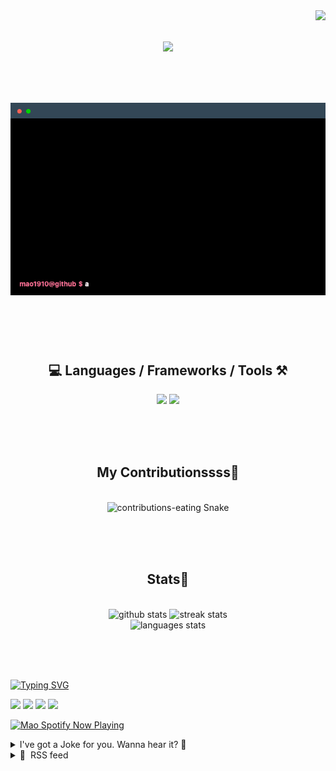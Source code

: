 <!-- VISITOR BADGE -->
<!-- https://github.com/hehuapei/visitor-badge -->

<img align="right" src="https://visitor-badge.laobi.icu/badge?page_id=mao1910.mao1910&left_color=%2379DAF9&right_color=%23FE6E96" />


<!-- TYPING SVG -->
<!-- https://github.com/DenverCoder1/readme-typing-svg -->

<h1 align="center">
    <img src="https://readme-typing-svg.herokuapp.com/?font=Righteous&size=35&center=true&vCenter=true&width=500&height=70&color=FE6E96&font=poppins&duration=5000&lines=Hi+There!+👋;+I'm+Mao!;" />
</h1>

<br/>

<!-- CODE/TERMINAL ABOUT ME -->
<h1 align="center">
<img src="./assets/terminal-5.gif" alt="Terminal" />
</h1>

<br/><br/><br/>


<!-- TECHNOLOGIES LOGOS -->
<!-- https://github.com/tandpfun/skill-icons -->

<h2 align="center">💻 Languages / Frameworks / Tools ⚒️</h2>
<div align="center">
    <img src="https://skillicons.dev/icons?i=javascript,typescript,angular,react,html,css,scss,bootstrap,cs,java,spring" />
    <img src="https://skillicons.dev/icons?i=flutter,firebase,supabase,mysql,git,github,gitlab,vscode,idea,maven,figma" />
</div>

<br/><br/><br/>


<!-- CONTRIBUTIONS SNAKE GAME -->
<!-- https://github.com/Platane/snk -->

<div align="center">
  <h2> My Contributionssss🐍 </h2>
  <br>
  <img alt="contributions-eating Snake" src="https://raw.githubusercontent.com/mao1910/mao1910/output/github-contribution-grid-snake.svg" />

  <!-- Four lines below suggested by Planate for Dark mode-->
  <picture>
  <source media="(prefers-color-scheme: dark)" srcset="github-snake-dark.svg" />
  <source media="(prefers-color-scheme: light)" srcset="github-snake.svg" />
  </picture>
  
  <br/><br/><br/>
</div>


<!-- GITHUB STATS -->
<!-- https://github.com/DenverCoder1/github-readme-streak-stats -->
<!-- https://github.com/anuraghazra/github-readme-stats -->
<!-- https://github-readme-stats-mao1910.vercel.app/ My own Vercel deployment-->

<h2 align="center"> Stats📝 </h2>
  <br>
<div align=center>
  <img width=429 src="https://github-readme-stats-mao1910.vercel.app/api?username=mao1910&count_private=true&show_icons=true&theme=dracula&rank_icon=github&hide=contribs&border_radius=10&border_color=79DAF9" alt="github stats"/>
  <img width=396 src="https://streak-stats.demolab.com/?user=mao1910&count_private=true&theme=dracula&currStreakNum=79DAF9&currStreakLabel=FE6E96&border_radius=10&border=79DAF9" alt="streak stats"/>
  <br/>
  <img src="https://github-readme-stats-mao1910.vercel.app/api/top-langs/?username=mao1910&layout=compact&theme=dracula&border_radius=10&size_weight=0.5&count_weight=0.5&border_color=79DAF9" alt="languages stats" />
</div>

<br/><br/><br/>


<!-- FOOTER -->
<!-- https://github.com/DenverCoder1/readme-typing-svg -->
<!-- https://readme-typing-svg.demolab.com/demo/ -->

<a href="https://git.io/typing-svg"><img src="https://readme-typing-svg.demolab.com?font=Poppins&pause=1000&color=FE6E96&width=535&lines=Thanks+for+dropping+by!;Feel+free+to+check+any+of+the+Socials+below+%F0%9F%91%87;Or+the+Joke+Of+The+Day+if+you're+down+for+a+giggle+%F0%9F%98%9D;Hope+to+see+you+again+%F0%9F%91%8A;Uh%3F+You're+still+here%3F;Well...+I'm+running+out+of+things+to+say...;Tell+you+what%2C+due+to+your+effort+and+perseverance%2C;I+shall+present+you+with+a+short+poem%3A;%22To+code%2C+or+not+to+code%2C+that+is+the+question%3A;Whether+'tis+nobler+in+the+IDE+to+debug;The+errors+and+issues+of+outrageous+software%2C;Or+to+take+up+the+keyboard+against+a+sea+of+bugs;And+by+coding%2C+end+them.%22;by+William+Shakespeare%2C+probably.+;Pretty+sure+that's+Hamlet's.;Alrighty%2C+this+has+been+fun.;But+I'll+restart+the+loop+now...+see+ya+soon!" alt="Typing SVG" /></a>


<!--  SOCIAL NETWORKS -->
<!-- https://github.com/alexandresanlim/Badges4-README.md-Profile -->

  <div> 
    <a href="https://www.linkedin.com/" target="_blank"><img src="https://img.shields.io/badge/-LinkedIn-%230077B5?style=for-the-badge&logo=linkedin&logoColor=white" target="_blank"></a> <!-- ADD LINKEDIN PROFILE -->
    <a href = "https://www.google.com"><img src="https://img.shields.io/badge/Portfolio-4285F4?style=for-the-badge&logo=Google-chrome&logoColor=white" target="_blank"></a> <!-- ADD PORTFOLIO WEBSITE -->
    <a href="https://discord.gg" target="_blank"><img src="https://img.shields.io/badge/Discord-7289DA?style=for-the-badge&logo=discord&logoColor=white" target="_blank"></a> <!-- ADD DISCORD -->
    <a href = "mao1910dev@gmail.com"><img src="https://img.shields.io/badge/Gmail-D14836?style=for-the-badge&logo=gmail&logoColor=white" target="_blank"></a>
  </div>


<!-- SPOTIFY PLAYING-->
<!-- https://github.com/novatorem/novatorem -->
<!-- https://spotify-now-playing-novatorem-git-main-mao1910.vercel.app/ My own Vercel deployment-->

[<img width=438px src="https://spotify-now-playing-git-main-mao1910.vercel.app//api/spotify/?border_color=FE6E96" alt="Mao Spotify Now Playing" />](https://open.spotify.com/user/31542et242zglhf42ydrtqgvuvde)


<!-- JOKE OF THE DAY -->
<!-- https://github.com/ABSphreak/readme-jokes -->
<!-- https://readme-jokes-git-master-mao1910.vercel.app/ My own Vercel deployment-->

<details>
<summary>I've got a Joke for you. Wanna hear it? 🙈</summary>

<br/>

 <tr>
 <td style="padding-top:4px"><img src = "https://readme-jokes-git-master-mao1910.vercel.app/api?&theme=dracula"></td>
 </tr>

</details>


<!-- RSS FEED -->
<!-- https://github.com/gautamkrishnar/blog-post-workflow -->

<details>
<summary>📕 &nbsp;RSS feed</summary>

<br/>

<!-- BLOG-POST-LIST:START -->
 #### - [Bleeding-edge Project Using Everything New In Next.js 13📚](https://dev.to/apestein/bleeding-edge-project-using-everything-new-in-nextjs-13-4mlg) 
 <details><summary>Article</summary> <p>Project using bleeding-edge stack. Drizzle ORM + Neon postgres + Clerk auth + Shadcn/ui + everything new in Next.js 13 (server components, server actions, streaming ui, parallel routes, intercepting routes). Fully edge runtime deployed. I wrote a breakdown and talked about some tricky / difficult things while building this project. This will be a good reference project for people looking to learn Next.js app router. Project uses 100% server actions and include features such as ability to search show catalog, SaaS subscription service with Stripe, optimistic update, and infinite scrolling.</p>

<p>Repo: <a href="https://github.com/Apestein/nextflix">https://github.com/Apestein/nextflix</a></p>

<p>Live: <a href="https://nextflix-blush.vercel.app/">https://nextflix-blush.vercel.app/</a></p>

 </details> 
 <hr /> 

 #### - [EKS and NetworkPolicies: the story so far](https://dev.to/aws-builders/eks-and-networkpolicies-the-story-so-far-3f45) 
 <details><summary>Article</summary> <p>On my monthly "let´s keep up with AWS news" live stream, one of the news caught my eye as <strong>game changer</strong>, and it was this one:</p>

<ul>
<li>
<a href="https://aws.amazon.com/about-aws/whats-new/2023/08/amazon-vpc-cni-kubernetes-networkpolicy-enforcement/">Amazon VPC CNI now supports Kubernetes NetworkPolicy enforcement</a>~</li>
</ul>

<p>Let's have a peek on what this is about and why it is a game changer.</p>

<h2>
  
  
  Kubernetes NetworkPolicies
</h2>

<p><a href="https://kubernetes.io/docs/concepts/services-networking/network-policies/">NetworkPolicies</a> are often overlooked, but it is basically the major security feature of Kubernetes that grants you the hability to control the conectivity between your applications (and also the rest of the world!).</p>

<p>Many people get the feeling that the concept of <strong>namespaces</strong> provides isolation for applications running under, but it <strong>does not provide network isolation by default</strong>.</p>

<p>You can create a namespace <strong>app1</strong> and grant access for your <strong>Team A</strong> to deploy their applications. But if you allow <strong>Team B</strong> to run <strong>jobs</strong> on a namespace <strong>app2</strong>, even if they will not be able to modify app1 deployments, their jobs will be able to connect to the app1 deployments:<br>
</p>

<div class="highlight js-code-highlight">
<pre class="highlight shell"><code><span class="c"># Checking IPs for the applications:</span>
<span class="nv">$ </span>kubectl get pods <span class="nt">-A</span> <span class="nt">-o</span> <span class="nv">jsonpath</span><span class="o">=</span><span class="s1">'{range .items[*]}{.metadata.namespace}/{.metadata.name}: {.status.podIP}{"\n"}{end}'</span> |
fgrep app
app1/backend-84bf889f7f-nrxbr: 192.168.130.72
app1/frontend-54d8796d8c-2fzsk: 192.168.140.197
app2/job-f8dd4484b-kmxkm: 192.168.138.201

<span class="nv">$ </span><span class="k">for </span>i <span class="k">in </span>192.168.130.72 192.168.140.197<span class="p">;</span> <span class="k">do</span> <span class="se">\</span>
    kubectl <span class="nt">-n</span> app2 <span class="nb">exec </span>job-f8dd4484b-kmxkm <span class="nt">--</span> curl <span class="nv">$i</span> <span class="nt">-so</span> /dev/null <span class="nt">-w</span> <span class="s1">'%{HTTP_CODE}'</span> <span class="se">\</span>
  <span class="k">done
</span>200
200
</code></pre>

</div>



<p>This may not sound like a problem to you, but it is certainly not the most desireable situation, specially if most of your security is invested into the LoadBalancers/Web Application Firewalls that are outside the security perimeter of your cluster - it turns your cluster into a lateral movement extravaganza if someone not intended manages to get access to it.</p>

<h2>
  
  
  Securing the application
</h2>

<p>In order to block traffic from other namespaces to your application, you have to apply a <strong>NetworkPolicy</strong> that denies all incoming traffic:<br>
</p>

<div class="highlight js-code-highlight">
<pre class="highlight shell"><code><span class="nv">$ </span><span class="nb">echo</span> <span class="s1">'---
apiVersion: networking.k8s.io/v1
kind: NetworkPolicy
metadata:
  name: default-deny-ingress
  namespace: app1
spec:
  podSelector: {}
  policyTypes:
  - Ingress
'</span> | kubectl apply <span class="nt">-f</span> -
</code></pre>

</div>



<p>Syntax might look weird at a glance, but it applies to all pods (podSelector: {}) allowing <strong>nothing</strong> because there is no <strong>ingress</strong> block defined at the top level of spec.</p>

<p>After these rules get applied, no one will be able to access pods on namespace <strong>app1</strong>:<br>
</p>

<div class="highlight js-code-highlight">
<pre class="highlight shell"><code><span class="nv">$ </span><span class="k">for </span>i <span class="k">in </span>192.168.130.72 192.168.140.197<span class="p">;</span> <span class="k">do
    </span>kubectl <span class="nt">-n</span> app2 <span class="nb">exec </span>job-f8dd4484b-kmxkm <span class="nt">--</span> curl <span class="nt">--connect-timeout</span> 2 <span class="nv">$i</span> <span class="nt">-so</span> /dev/null <span class="nt">-w</span> <span class="s1">'%{HTTP_CODE}\n'</span>
  <span class="k">done
</span>000
<span class="nb">command </span>terminated with <span class="nb">exit </span>code 28
000
<span class="nb">command </span>terminated with <span class="nb">exit </span>code 28
</code></pre>

</div>



<p>Problem is <strong>not even applications on app1 will be able to access each other</strong>. Once you apply any networkpolicy of a type (ingress or egress), all traffic that is not specificly allowed will be <strong>denied</strong>.</p>

<p>So if you have a frontend/backend combo like below:<br>
</p>

<div class="highlight js-code-highlight">
<pre class="highlight plaintext"><code>$ kubectl -n app1 get pods -o name
pod/backend-84bf889f7f-nrxbr
pod/frontend-54d8796d8c-2fzsk
</code></pre>

</div>



<p>You should allow incoming conections to backend only from the <strong>frontend</strong> deployment, and frontend might get its connections from a <strong>Load Balancer</strong> outside the cluster.</p>

<p>To allow frontend to access backend, one would leverage the <strong>kubernetes labels</strong> to make the rule <strong>dynamic</strong>:<br>
</p>

<div class="highlight js-code-highlight">
<pre class="highlight shell"><code><span class="nv">$ </span>kubectl <span class="nt">-n</span> app1 get pods <span class="nt">--show-labels</span> | <span class="nb">tr</span> <span class="nt">-s</span> <span class="s1">' '</span> | <span class="nb">cut</span> <span class="nt">-f1</span>,6 <span class="nt">-d</span><span class="s1">' '</span>
NAME LABELS
backend-84bf889f7f-nrxbr <span class="nv">app</span><span class="o">=</span>backend,pod-template-hash<span class="o">=</span>84bf889f7f
frontend-54d8796d8c-2fzsk <span class="nv">app</span><span class="o">=</span>frontend,pod-template-hash<span class="o">=</span>54d8796d8c
</code></pre>

</div>



<p><strong>Backend</strong> pods will always have the label <strong>app=backend</strong>, and <strong>Frontend</strong> pods will have the label <strong>app=frontend</strong>; this will tell the NetworkPolicy Controller to update the rules every time a new pod is created (or destroyed).<br>
</p>

<div class="highlight js-code-highlight">
<pre class="highlight shell"><code><span class="c"># Conecting to the **service** backend from the pod frontend</span>
<span class="nv">$ </span>kubectl <span class="nt">-n</span> app1 <span class="nb">exec </span>deploy/frontend <span class="nt">--</span> curl <span class="nt">--connect-timeout</span> 2 <span class="nt">-so</span> /dev/null http://backend  <span class="nt">-w</span> <span class="s1">'%{http_code}'</span>
000
<span class="nb">command </span>terminated with <span class="nb">exit </span>code 28

<span class="nv">$ </span><span class="nb">echo</span> <span class="s1">'---
apiVersion: networking.k8s.io/v1
kind: NetworkPolicy
metadata:
  name: frontend-to-backend
  namespace: app1 
spec:
  podSelector:
    matchLabels:
      app: backend
  policyTypes:
    - Ingress
  ingress:
    - from:
        - podSelector:
            matchLabels:
              app: frontend
      ports:
        - protocol: TCP
          port: 80
'</span> | kubectl apply <span class="nt">-f</span> -

<span class="c"># Retesting:</span>
<span class="nv">$ </span> kubectl <span class="nt">-n</span> app1 <span class="nb">exec </span>deploy/frontend <span class="nt">--</span> curl <span class="nt">--connect-timeout</span> 2 <span class="nt">-so</span> /dev/null http://backend  <span class="nt">-w</span> <span class="s1">'%{http_code}'</span>
200
</code></pre>

</div>



<p>Unfortunately, there is no easy way to restrict access to the frontend pods from the load balancers, because they're not hosted inside the cluster. </p>

<p>(You can use <a href="https://docs.aws.amazon.com/eks/latest/userguide/security-groups-for-pods.html">Security Groups for Pods</a> for that!)</p>

<p>The best you can do is to limit connections from the subnets where the load balancers will create their ENIs (or use their ips, if you feel bold!):<br>
</p>

<div class="highlight js-code-highlight">
<pre class="highlight shell"><code><span class="nv">$ </span><span class="nb">echo</span> <span class="s1">'---
apiVersion: networking.k8s.io/v1
kind: NetworkPolicy
metadata:
  name: lb-to-frontend
  namespace: app1
spec:
  podSelector:
    matchLabels:
      app: frontend
  policyTypes:
    - Ingress
  ingress:
    - from:
        - ipBlock:
            cidr: 192.168.0.0/19
        - ipBlock:
            cidr: 192.168.32.0/19
        - ipBlock:
            cidr: 192.168.64.0/19
      ports:
        - protocol: TCP
          port: 80
'</span> | kubectl apply <span class="nt">-f</span> - 
</code></pre>

</div>



<p>Of course, anything else that is created on those subnets will be able to access the frontend pods on namespace app1.</p>

<p>The backend pod, otherwise, won't be able to start any connection to the frontend:<br>
</p>

<div class="highlight js-code-highlight">
<pre class="highlight shell"><code><span class="nv">$ </span>k <span class="nt">-n</span> app1 <span class="nb">exec</span> <span class="nt">-it</span> deploy/backend <span class="nt">--</span> curl frontend:80 <span class="nt">-so</span> /dev/null <span class="nt">-w</span> <span class="s1">'%{http_code}'</span> <span class="nt">--connect-timeout</span> 2
000
</code></pre>

</div>



<p>Kubernetes NetworkPolicies allow an incredible degree of microsegmentation with little to no effort, even allowing for the devs themselves to be responsible to translate their integrations in a declarative way.</p>

<p>But of course, there is always a catch.</p>

<h2>
  
  
  NetworkPolicy Controller
</h2>

<p>Unfortunately, Netpols are one of the few native Kubernetes Resources that <strong>do not have a default controller assigned to it</strong> - the other major one would be <a href="https://kubernetes.io/docs/concepts/services-networking/ingress/">Ingresses</a>.</p>

<p>Even though it's clearly stated in the docs, as quoted bellow:</p>

<blockquote>
<p>Network policies <strong>are implemented by the network plugin</strong>. To use network policies, <strong>you must be using a networking solution which supports NetworkPolicy</strong>. Creating a NetworkPolicy resource <strong>without a controller</strong> that implements it <strong>will have no effect</strong>.<br>
<a href="https://kubernetes.io/docs/concepts/services-networking/network-policies/#prerequisites">source</a></p>
</blockquote>

<p>It's still easy for people miss it, specially if they are less kubernetes-savy than they should be when using this type of technology.</p>

<p>And yes, I've been asked before "why my netpols are not working" before. People just assume that it should work.</p>

<p>So, if you install an EKS cluster right now and reproduce the same configurations I have listed here, <strong>nothing will work</strong>.</p>

<p>At least for a while, because things changed!</p>

<h2>
  
  
  EKS and NetworkPolicies
</h2>

<p>Until August 2023, the only way use NetworkPolicies was to deploy a third party software called <a href="https://www.tigera.io/project-calico/">Project Calico</a>. It's a full fledged CNI, but one would enable only the Policy part as <a href="https://docs.aws.amazon.com/eks/latest/userguide/calico.html">described in the official EKS docs</a>.</p>

<p>But now, things changed! If you install a new EKS Cluster with the CNI version 1.14.0 or above, <a href="https://aws.amazon.com/about-aws/whats-new/2023/08/amazon-vpc-cni-kubernetes-networkpolicy-enforcement/">it now supports NetworkPolicies natively!</a>!</p>

<p>All you have to do is to create your EKS Cluster with the following on your eksctl yaml:<br>
</p>

<div class="highlight js-code-highlight">
<pre class="highlight shell"><code>...
addons:
- name: vpc-cni 
  version: 1.14.0
  configurationValues: |-
    enableNetworkPolicy: <span class="s2">"true"</span>    
  attachPolicyARNs:
  - arn:aws:iam::aws:policy/AmazonEKS_CNI_Policy
...
</code></pre>

</div>



<p>And that's it! Awesome news for EKS users!</p>

<h2>
  
  
  Final notes
</h2>

<p>I believe it's worth noting that AWS CNI native NetworkPolicies make use of <a href="https://ebpf.io/"><strong>eBPF</strong></a> and not <strong>iptables</strong> as many of the other solutions available.</p>

<p>It does not support port translation from Services:</p>

<blockquote>
<p>For any of your Kubernetes services, the service port must be the same as the container port. If you're using named ports, use the same name in the service spec too.</p>
</blockquote>

<p>For a brief period during creation, the pod will not have any restrictions applied to it: </p>

<blockquote>
<p>The Amazon VPC CNI plugin for Kubernetes configures network policies for pods in parallel with the pod provisioning. Until all of the policies are configured for the new pod, containers in the new pod will start with a default allow policy. All ingress and egress traffic is allowed to and from the new pods unless they are resolved against the existing policies.</p>
</blockquote>

<p>It's also not supported on Fargate or Windows nodes. </p>

<h2>
  
  
  Links
</h2>

<ul>
<li><a href="https://aws.amazon.com/about-aws/whats-new/2023/08/amazon-vpc-cni-kubernetes-networkpolicy-enforcement/">https://aws.amazon.com/about-aws/whats-new/2023/08/amazon-vpc-cni-kubernetes-networkpolicy-enforcement/</a></li>
<li><a href="https://aws.amazon.com/blogs/containers/amazon-vpc-cni-now-supports-kubernetes-network-policies/">https://aws.amazon.com/blogs/containers/amazon-vpc-cni-now-supports-kubernetes-network-policies/</a></li>
</ul>

 </details> 
 <hr /> 

 #### - [Extensões do Visual Studio Code para um SRE](https://dev.to/laryssa/extensoes-do-visual-studio-code-para-um-sre-2nj5) 
 <details><summary>Article</summary> <p>Peço desculpas aos amantes do Neovim (se você está na bolha tech do Twitter, certamente lembrará do <a href="https://twitter.com/thayto_dev">Thayto</a> ao ler essa palavra), mas não consigo largar o VS Code!</p>

<p>Algumas extensões, como Kubernetes, Terraform, Docker e afins, não serão citadas neste post. O intuito é apresentar algumas extensões do editor de código-fonte que facilitam meu trabalho diário como Site Reliability Engineer.</p>

<ol>
<li><p><strong><a href="https://marketplace.visualstudio.com/items?itemName=AmazonWebServices.aws-toolkit-vscode">AWS Toolkit</a></strong>: Se você trabalha com a AWS, essa extensão é indispensável. Com a utilização do AWS SSO Login, ela se torna ainda mais poderosa. Caso não tenha conhecimento e/ou não saiba como configurar o AWS SSO Login, clique <a href="https://docs.aws.amazon.com/cli/latest/userguide/cli-configure-sso.html">aqui</a> para mais informações.</p></li>
<li><p><strong><a href="https://marketplace.visualstudio.com/items?itemName=Infracost.infracost">Infracost</a></strong>:Esta extensão ajuda a estimar seus gastos com Terraform enquanto provisiona sua infraestrutura como código.</p></li>
<li><p><strong><a href="https://marketplace.visualstudio.com/items?itemName=kennylong.kubernetes-yaml-formatter">Kubernetes YAML Formatter</a></strong>: Com esta extensão, seus arquivos .yaml do Terraform terão a formatação adequada.</p></li>
<li><p><strong><a href="https://marketplace.visualstudio.com/items?itemName=vscode-icons-team.vscode-icons">vscode-icons</a></strong>: Esta extensão é universal e traz uma interface esteticamente mais harmoniosa para seus arquivos no VSCode, facilitando a identificação de arquivos e pastas.</p></li>
<li><p><a href="https://marketplace.visualstudio.com/items?itemName=run-at-scale.terraform-doc-snippets"><strong>Terraform doc snippets</strong></a>: Quem nunca precisou consultar a documentação do Terraform enquanto criava um recurso? Esta extensão traz as definições de maneira simplificada de diversos recursos do Terraform diretamente no editor.</p></li>
<li><p><strong><a href="https://marketplace.visualstudio.com/items?itemName=ms-python.vscode-pylance">Pylance</a></strong>: Esta extensão traz vários facilitadores para o manuseio do Python, incluindo autocompletar, docstrings, esboço de código e mais.</p></li>
<li><p><strong><a href="https://marketplace.visualstudio.com/items?itemName=eamodio.gitlens">GitLens</a></strong>: Embora seja chover no molhado, não poderia deixar de mencionar o quão poderoso é usar o GitLens. Com ele, você pode visualizar informações de autoria das alterações, linhas de código modificadas, histórico de revisão de um arquivo, integração com o GitHub e muito mais.</p></li>
<li><p><strong><a href="https://marketplace.visualstudio.com/items?itemName=fabiospampinato.vscode-monokai-night">Monokai Night Theme</a></strong>: Como grande apreciadora do modo noturno e, ao mesmo tempo, de cores vibrantes, considero o modo noturno do Monokai um aliado poderoso para o descanso da visão enquanto estou trabalhando na tela.</p></li>
<li><p><strong><a href="https://marketplace.visualstudio.com/items?itemName=aaron-bond.better-comments">Better Comments</a></strong>: Torna seus comentários mais agradáveis esteticamente.</p></li>
<li><p><strong><a href="https://marketplace.visualstudio.com/items?itemName=VisualStudioExptTeam.vscodeintellicode">IntelliCode</a></strong>: Esta extensão utiliza IA para auxiliar no auto completar enquanto você escreve.</p></li>
</ol>

<p>Espero que você tenha descoberto ao menos uma nova extensão que vai facilitar o seu trabalho ao final desse texto. :)</p>

 </details> 
 <hr /> 

 #### - [Social bookmarks in the Fediverse](https://dev.to/andypiper/social-bookmarks-in-the-fediverse-5bki) 
 <details><summary>Article</summary> <p>Last week, there was a flurry of interest in a new addition to the <a href="https://en.wikipedia.org/wiki/Fediverse">#Fediverse</a>: <a href="https://techcrunch.com/2023/09/08/with-postmarks-social-bookmarking-is-back-but-this-time-its-built-on-the-fediverse/">Postmarks</a>. It's social bookmarking (like Digg, del.icio.us, or more recently, Pinboard), now with <a href="https://activitypub.rocks/">ActivityPub</a> support. Neat!</p>

<h3>
  
  
  Organising stuff, "back in the day"
</h3>

<p>Back in the 2000s I was a huge fan of a site called del.icio.us, and the original iteration of our weekly podcast - currently called <a href="https://gamesatwork.biz">Games at Work dot Biz</a> - was named Dogear Nation. Back when Michael and Michael kicked off that show, there was a podcast called Digg Nation which tried to round up the interesting community links and trends from the week on Digg. IBM at the time had an internal version of a social bookmarking / folksonomical platform similar to del.icio.us called "dogear" (like, folding the page of a book to mark it), so <a href="https://andypiper.co.uk/2009/01/05/co-hosting-dogear-nation-in-2009/">Dogear Nation encouraged listeners to tag links</a> on del.icio.us for us to discuss each week... del.icio.us was bought by Yahoo! in 2005, and eventually, went away.</p>

<p>Fast forward 15 years to our current podcast, and we still love it when listeners share links for us to discuss, but there's less of an organised way to do it!</p>

<h3>
  
  
  Join the Federation
</h3>

<p>Unlike the centralised "Web 2.0"-based, largely corporate-owned sites that dominate the current web, the Fediverse is a set of related services that share some common protocols (ActivityPub is one, but there are others involved) and are loosely-connected. As well as each service usually having some form of "flagship" instance, it is is also very common to encourage diversity by location and interests, and often self-hosting, so it won't be possible for <em>an unsavoury billionaire</em> to buy the things you use, or misuse and steal the data that you've put into them. Your network and your data are your own.</p>

<p>I'm very active across a range of sites and services that are analogous to those you might be familiar with. On Mastodon, for instance, I currently do some work with <a href="https://joinmastodon.org">Mastodon gGmbH</a>, the non-profit behind the project and host of two of the larger service instances; and although my original account was on one of those instances, at the end of last year I moved my account (taking the related network of connections with me) to a much smaller server run by a former coworker, mostly populated by other former coworkers, but I'm still connected with users across the rest of the Fediverse.</p>

<p>You can also find me on <a href="https://pixelfed.social/@andypiper">PixelFed</a> (Instagram-like photo sharing), on <a href="https://lemmy.world/u/andypiper">Lemmy</a> (Reddit-like groups and communities), on PeerTube (YouTube-like video channels) where <a href="https://diode.zone/@andypiper">I live on the diode.zone instance</a> for makers and electronics enthusiasts, on <a href="https://bookrastinating.com/@andypiper">Bookwyrm</a> (GoodReads-like community), and so on. Basically there are a number of "me" out there, in spaces where it makes sense. Essentially, if you're on Mastodon and you're interested in my videos, you can follow my PeerTube account from Mastodon without having to sign up for PeerTube. It's pretty cool.</p>

<blockquote>
<p>I strongly believe that federated services are the best opportunity for us to maintain a free and open Web.<br>
    - me, 2023</p>
</blockquote>

<h3>
  
  
  So, Postmarks?
</h3>

<p>Yes! Postmarks is a single-user, super small and simple server for managing your own bookmarks. When I add a bookmark <a href="https://pipesmarks.glitch.me">on my own Postmarks server</a>, my Postmarks account effectively publishes the new entry to the rest of the Fediverse as an activity. So, if you're interested in what I'm bookmarking and you have a Mastodon account, you can follow <code>@andypiper@pipesmarks.glitch.me</code> and you'll see the new entries as they get added. If you're not interested, don't follow my account, and we're all good. Oh, and it supports Atom feeds for different tags (categories), too.</p>

<p>Postmarks runs on <a href="https://glitch.com">Glitch</a> - or, anywhere else you can stand up a Node.js / Express app. Personally I love Glitch, and <a href="https://glitch.com/@andypiper">I've been using it for many years</a> now for hosting demos and trying out different projects - in fact, <a href="https://andypiper.me">my main links page</a> <a href="https://dev.to/andypiper/a-quick-glitch-bio-break-1c6a">runs on Glitch</a>. The Postmarks developer <a href="https://casey.kolderup.org/">Casey Kolderup</a> works there, and Casey has made it really straightforward to remix directly on Glitch, or <a href="https://github.com/ckolderup/postmarks">import from GitHub</a> there or to another service of your choice - it has very few dependencies.</p>

<h3>
  
  
  Getting involved
</h3>

<p>My usual pattern for reading and saving content is whilst mobile. There's a bookmarklet that's part of the project, but no easy way to add it to my system for links to end up on Postmarks from my phone or tablet. I turned to Apple Shortcuts to help out.</p>

<p><a href="https://res.cloudinary.com/practicaldev/image/fetch/s--W6WYdmPw--/c_limit%2Cf_auto%2Cfl_progressive%2Cq_auto%2Cw_800/https://dev-to-uploads.s3.amazonaws.com/uploads/articles/nk6zruodxiyiptfps6x4.png" class="article-body-image-wrapper"><img src="https://res.cloudinary.com/practicaldev/image/fetch/s--W6WYdmPw--/c_limit%2Cf_auto%2Cfl_progressive%2Cq_auto%2Cw_800/https://dev-to-uploads.s3.amazonaws.com/uploads/articles/nk6zruodxiyiptfps6x4.png" alt="A screenshot of Apple Shortcuts on iPadOS 17 beta, showing the sequence of steps to send a link to Postmarks" width="800" height="1084"></a><br>
<em>A screenshot of Apple Shortcuts on iPadOS 17 beta, showing the sequence of steps to send a link to Postmarks</em></p>

<p>This does not do too much - it takes a link from the share sheet or clipboard, and opens the add bookmark page popup in a browser tab. At the moment<a href="https://github.com/ckolderup/postmarks/issues/61"> there's no full API for Postmarks</a>, so this is a bit of a stopgap or workaround. Annoyingly, it will also leave you with an empty browser tab you'll need to close, but it works.</p>

<p>If you'd like to try the automation, you can <a href="https://routinehub.co/shortcut/16547/">get it via RoutineHub</a>, which links to the Shortcut in iCloud. You'll be prompted to add the hostname of your Postmarks instance, and you will already need to have signed in to that site in your web browser of choice.</p>

<p>Beyond that, Glitch makes it easy to hack on features, because everything runs in the browser, including a code editor. So far I've been adding small features such as <a href="https://github.com/ckolderup/postmarks/pull/84">support for the nodeinfo endpoint used by other Fediverse servers</a>, and a slightly improved Atom feed. There's <a href="https://github.com/ckolderup/postmarks/issues?q=is%3Aissue+author%3Aandypiper+">lots I can think of to add</a>, but not so much time to play - this is giving me a chance to learn a bit more about ActivityPub internals, as well as "scratching an itch".</p>

<p>I'm also <a href="https://cerritos.glitch.me">playing with</a> another single-user ActivityPub server, <a href="https://shuttlecraft.net/">Shuttlecraft</a>, but that's a post for another day.</p>

 </details> 
 <hr /> 

 #### - [Exploring concurrent rate limiters, mutexes, semaphores](https://dev.to/shalvah/diving-into-concurrent-rate-limiters-mutexes-semaphores-42i6) 
 <details><summary>Article</summary> <p>This is a dump of my learnings and experiments while going down a little rabbit hole.</p>

<h1>
  
  
  Concurrent rate limiters
</h1>

<p>I was studying <a href="https://github.com/sidekiq/sidekiq/wiki/Ent-Rate-Limiting">Sidekiq's page on rate limiters</a>. The first type of rate limiting mentioned is the concurrent limiter: only <em>n</em> tasks are allowed to run at any point in time. Note that this is independent of time units (e.g. per second), or how long they take to run. The only limitation is the number of concurrent tasks/requests.</p>

<p>So I asked myself, how would I implement a concurrent rate limiter? I'm fairly familiar with locking (via Redis and the database, for instance), so that was what came to mind, but in its usual form, that only works as a mutex (number of allowed tasks, <em>n</em> = 1). I wasn't sure about how to implement that when <em>n</em> &gt; 1. Decided to dig into it from first principles.</p>

<h2>
  
  
  Concurrency control scenarios
</h2>

<p>In this case, that meant stepping back to think about concurrency control in general, and the scenarios I know of.</p>

<p>The first scenario is <strong>process-local</strong>: you have multiple threads within a process, and you want to ensure only <em>n</em> threads can access a resource at once. I already knew how to do this:</p>

<ul>
<li>when <em>n</em> = 1, use a <a href="https://vaneyckt.io/posts/ruby_concurrency_in_praise_of_the_mutex/">mutex</a>. Only the thread with the lock on the mutex can execute; others have to wait.</li>
<li>when <em>n</em> &gt; 1, use a <a href="https://en.wikipedia.org/wiki/Semaphore_(programming)">semaphore</a>. I wasn't too familiar with semaphores, so I decided to brush up.</li>
</ul>

<p>Semaphores are similar to mutexes, but they are less about guaranteeing exclusive access and more about keeping track of who has access. A semaphore starts out with a fixed number of "permits". A thread can request a permit (similar to acquiring a lock), and that reduces the number of available permits. When all permits are in use, any requesting threads will have to wait until one is released. In this sense, a semaphore is kinda like a bouncer at a club—it regulates the number of people who can get in.</p>

<h3>
  
  
  Semaphores via mutexes
</h3>

<p>There are many semaphore implementations available for Ruby. I decided to implement one myself. The key thing is that the semaphore governs access to a resource (the number of permits), so we need a way to ensure the semaphore can do this job safely. I used Ruby's native Mutex to achieve this:<br>
</p>

<div class="highlight js-code-highlight">
<pre class="highlight ruby"><code><span class="k">class</span> <span class="nc">Semaphore</span>
  <span class="k">def</span> <span class="nf">initialize</span><span class="p">(</span><span class="n">max_permits</span><span class="p">)</span>
    <span class="vi">@max_permits</span> <span class="o">=</span> <span class="n">max_permits</span>
    <span class="vi">@used_permits</span> <span class="o">=</span> <span class="mi">0</span>
    <span class="vi">@mutex</span> <span class="o">=</span> <span class="no">Mutex</span><span class="p">.</span><span class="nf">new</span>
  <span class="k">end</span>

  <span class="k">def</span> <span class="nf">permit</span><span class="p">(</span><span class="o">&amp;</span><span class="n">block</span><span class="p">)</span>
    <span class="n">acquire</span>
    <span class="n">block</span><span class="p">.</span><span class="nf">call</span>
    <span class="n">release</span>
  <span class="k">end</span>

  <span class="kp">private</span>

  <span class="k">def</span> <span class="nf">acquire</span>
    <span class="n">acquired</span> <span class="o">=</span> <span class="kp">false</span>
    <span class="k">until</span> <span class="n">acquired</span>
      <span class="vi">@mutex</span><span class="p">.</span><span class="nf">synchronize</span> <span class="k">do</span>
        <span class="n">acquired</span> <span class="o">=</span> <span class="n">permit_acquired?</span>
      <span class="k">end</span>

      <span class="nb">sleep</span> <span class="mf">0.05</span> <span class="k">unless</span> <span class="n">acquired</span>
    <span class="k">end</span>
  <span class="k">end</span>

  <span class="k">def</span> <span class="nf">permit_acquired?</span>
    <span class="k">if</span> <span class="vi">@used_permits</span> <span class="o">&lt;</span> <span class="vi">@max_permits</span>
      <span class="vi">@used_permits</span> <span class="o">+=</span> <span class="mi">1</span>
      <span class="k">return</span> <span class="kp">true</span>
    <span class="k">end</span>

    <span class="kp">false</span>
  <span class="k">end</span>

  <span class="k">def</span> <span class="nf">release</span>
    <span class="vi">@mutex</span><span class="p">.</span><span class="nf">synchronize</span> <span class="k">do</span>
      <span class="vi">@used_permits</span> <span class="o">-=</span> <span class="mi">1</span> <span class="k">if</span> <span class="vi">@used_permits</span> <span class="o">&gt;</span> <span class="mi">0</span>
    <span class="k">end</span>

    <span class="nb">puts</span> <span class="s2">"</span><span class="si">#{</span><span class="vi">@max_permits</span> <span class="o">-</span> <span class="vi">@used_permits</span><span class="si">}</span><span class="s2"> permit(s) available"</span>
  <span class="k">end</span>
<span class="k">end</span>
</code></pre>

</div>



<p>Usage:<br>
</p>

<div class="highlight js-code-highlight">
<pre class="highlight ruby"><code><span class="n">semaphore</span> <span class="o">=</span> <span class="no">Semaphore</span><span class="p">.</span><span class="nf">new</span><span class="p">(</span><span class="mi">2</span><span class="p">)</span>

<span class="n">t1</span> <span class="o">=</span> <span class="no">Thread</span><span class="p">.</span><span class="nf">new</span> <span class="k">do</span>
  <span class="n">semaphore</span><span class="p">.</span><span class="nf">permit</span> <span class="k">do</span>
    <span class="nb">puts</span> <span class="s1">'Thread 1 acquired semaphore'</span>
    <span class="nb">sleep</span> <span class="nb">rand</span><span class="p">(</span><span class="mi">1</span><span class="o">..</span><span class="mi">3</span><span class="p">)</span>
    <span class="nb">p</span> <span class="s2">"Thread 1 releasing"</span>
  <span class="k">end</span>
<span class="k">end</span>

<span class="n">t2</span> <span class="o">=</span> <span class="no">Thread</span><span class="p">.</span><span class="nf">new</span> <span class="k">do</span>
  <span class="n">semaphore</span><span class="p">.</span><span class="nf">permit</span> <span class="k">do</span>
    <span class="nb">puts</span> <span class="s1">'Thread 2 acquired semaphore'</span>
    <span class="nb">sleep</span> <span class="nb">rand</span><span class="p">(</span><span class="mi">1</span><span class="o">..</span><span class="mi">3</span><span class="p">)</span>
    <span class="nb">p</span> <span class="s2">"Thread 2 releasing"</span>
  <span class="k">end</span>
<span class="k">end</span>

<span class="n">t3</span> <span class="o">=</span> <span class="no">Thread</span><span class="p">.</span><span class="nf">new</span> <span class="k">do</span>
  <span class="n">semaphore</span><span class="p">.</span><span class="nf">permit</span> <span class="k">do</span>
    <span class="nb">puts</span> <span class="s1">'Thread 3 acquired semaphore'</span>
    <span class="nb">sleep</span> <span class="nb">rand</span><span class="p">(</span><span class="mi">1</span><span class="o">..</span><span class="mi">3</span><span class="p">)</span>
    <span class="nb">p</span> <span class="s2">"Thread 3 releasing"</span>
  <span class="k">end</span>
<span class="k">end</span>

<span class="p">[</span><span class="n">t1</span><span class="p">,</span> <span class="n">t2</span><span class="p">,</span> <span class="n">t3</span><span class="p">].</span><span class="nf">map</span><span class="p">(</span><span class="o">&amp;</span><span class="ss">:join</span><span class="p">)</span>
</code></pre>

</div>



<p>Sample output:<br>
</p>

<div class="highlight js-code-highlight">
<pre class="highlight plaintext"><code>Thread 1 acquired semaphore
Thread 2 acquired semaphore
"Thread 2 releasing"
1 permit(s) available
Thread 3 acquired semaphore
"Thread 1 releasing"
1 permit(s) available
"Thread 3 releasing"
2 permit(s) available
</code></pre>

</div>



<p>This approach checks whether there are any available permits and returns one if so. Otherwise, it will sleep for 0.05 seconds and check again. The mutex guarantees that we can safely increment or decrement the number of permits without race conditions. This is a basic implementation, btw; one important thing missing is wait timeouts—we shouldn't have to wait forever.</p>

<p>Also note that there is no expiry on a permit—a client could get a permit and refuse to release it! Apparently, that's by design; semaphores don't control what you do with the permit. The onus is on you to be responsible with it.</p>

<h3>
  
  
  Fair semaphores
</h3>

<p>This approach suffers from <em>unfairness</em>. Suppose thread A has been waiting for a permit to become available, and finally, another thread releases one. If at that moment, thread A is still sleeping, and a new thread (thread B) is launched, B might acquire the permit instead of A. In essence, an unlucky thread could wait for a very long time (or forever!) while newer threads get a permit. This is like if the bouncer selected people at random, instead of who's been waiting the longest.</p>

<p>Also, the constant sleeping and waking up (polling) is suboptimal. We're giving the Ruby interpreter and OS more work to do (constantly scheduling and waking up the thread) when there might not be actually any permits available, and we're potentially taking time away from threads which have actual work to do.</p>

<p>So I decided to try a different approach, using Ruby's <code>Thread::Queue</code>. <code>Thread::Queue</code> is a queue data structure designed for concurrent use; requesting an item (via <code>#pop</code>) will either return an item if one is available, or block until another thread adds one to the queue (via <code>#push</code>). So we model the list of permits as a queue (you can put anything you want in the queue, as long as it's the same number as the permits). Acquiring = popping, releasing = pushing.<br>
</p>

<div class="highlight js-code-highlight">
<pre class="highlight ruby"><code><span class="k">class</span> <span class="nc">Semaphore</span>
  <span class="k">def</span> <span class="nf">initialize</span><span class="p">(</span><span class="n">max_permits</span><span class="p">)</span>
    <span class="vi">@permits</span> <span class="o">=</span> <span class="no">Thread</span><span class="o">::</span><span class="no">Queue</span><span class="p">.</span><span class="nf">new</span><span class="p">([</span><span class="mi">1</span><span class="p">]</span> <span class="o">*</span> <span class="n">max_permits</span><span class="p">)</span>
  <span class="k">end</span>

  <span class="k">def</span> <span class="nf">permit</span><span class="p">(</span><span class="o">&amp;</span><span class="n">block</span><span class="p">)</span>
    <span class="n">acquire</span>
    <span class="n">block</span><span class="p">.</span><span class="nf">call</span>
    <span class="n">release</span>
  <span class="k">end</span>

  <span class="kp">private</span>

  <span class="k">def</span> <span class="nf">acquire</span>
    <span class="vi">@permits</span><span class="p">.</span><span class="nf">pop</span>
  <span class="k">end</span>

  <span class="k">def</span> <span class="nf">release</span>
    <span class="vi">@permits</span><span class="p">.</span><span class="nf">push</span><span class="p">(</span><span class="mi">1</span><span class="p">)</span>
    <span class="nb">puts</span> <span class="s2">"</span><span class="si">#{</span><span class="vi">@permits</span><span class="p">.</span><span class="nf">size</span><span class="si">}</span><span class="s2"> permit(s) available"</span>
  <span class="k">end</span>
<span class="k">end</span>
</code></pre>

</div>



<p>This works too (and the code is also much shorter). I'm not a 100% certain the waiting threads are served in order of who asked first (the docs don't say exactly that), but I think that's the case.</p>

<h3>
  
  
  Condition variables
</h3>

<p>After this, I took a look at the semaphore class in the popular library, <a href="https://github.com/ruby-concurrency/concurrent-ruby/">concurrent-ruby</a> to see how they implement it, and I learnt about something new: <a href="https://vaneyckt.io/posts/ruby_concurrency_in_praise_of_condition_variables/">condition variables</a>. And Ruby comes with this included!</p>

<p>The name sounds super technical, but it's quite approachable in reality: a condition variable lets you tell other threads waiting on a resource that it's now available. It's meant to be used with a mutex. Instead of having the thread constantly poll, as in my initial implementation, the thread sleeps forever (or with a timeout), and gets woken up by the condition variable when a new permit is available. Here's the new implementation:<br>
</p>

<div class="highlight js-code-highlight">
<pre class="highlight ruby"><code><span class="k">class</span> <span class="nc">Semaphore</span>
  <span class="k">def</span> <span class="nf">initialize</span><span class="p">(</span><span class="n">max_permits</span><span class="p">)</span>
    <span class="vi">@max_permits</span> <span class="o">=</span> <span class="n">max_permits</span>
    <span class="vi">@used_permits</span> <span class="o">=</span> <span class="mi">0</span>
    <span class="vi">@mutex</span> <span class="o">=</span> <span class="no">Mutex</span><span class="p">.</span><span class="nf">new</span>
    <span class="vi">@condition_variable</span> <span class="o">=</span> <span class="no">ConditionVariable</span><span class="p">.</span><span class="nf">new</span>
  <span class="k">end</span>

  <span class="k">def</span> <span class="nf">permit</span><span class="p">(</span><span class="o">&amp;</span><span class="n">block</span><span class="p">)</span>
    <span class="n">acquire</span>
    <span class="n">block</span><span class="p">.</span><span class="nf">call</span>
    <span class="n">release</span>
  <span class="k">end</span>

  <span class="k">def</span> <span class="nf">acquire</span>
    <span class="vi">@mutex</span><span class="p">.</span><span class="nf">synchronize</span> <span class="k">do</span>
      <span class="k">until</span> <span class="n">permit_acquired?</span>
        <span class="vi">@condition_variable</span><span class="p">.</span><span class="nf">wait</span><span class="p">(</span><span class="vi">@mutex</span><span class="p">)</span>
      <span class="k">end</span>
    <span class="k">end</span>
  <span class="k">end</span>

  <span class="k">def</span> <span class="nf">permit_acquired?</span>
    <span class="k">if</span> <span class="vi">@used_permits</span> <span class="o">&lt;</span> <span class="vi">@max_permits</span>
      <span class="vi">@used_permits</span> <span class="o">+=</span> <span class="mi">1</span>
      <span class="k">return</span> <span class="kp">true</span>
    <span class="k">end</span>

    <span class="kp">false</span>
  <span class="k">end</span>

  <span class="k">def</span> <span class="nf">release</span>
    <span class="vi">@mutex</span><span class="p">.</span><span class="nf">synchronize</span> <span class="k">do</span>
      <span class="vi">@used_permits</span> <span class="o">-=</span> <span class="mi">1</span> <span class="k">if</span> <span class="vi">@used_permits</span> <span class="o">&gt;</span> <span class="mi">0</span>
    <span class="k">end</span>
    <span class="vi">@condition_variable</span><span class="p">.</span><span class="nf">signal</span>

    <span class="nb">puts</span> <span class="s2">"</span><span class="si">#{</span><span class="vi">@max_permits</span> <span class="o">-</span> <span class="vi">@used_permits</span><span class="si">}</span><span class="s2"> permit(s) available"</span>
  <span class="k">end</span>
<span class="k">end</span>
</code></pre>

</div>



<p>Rather than polling (sleep-wake-check-sleep), we just sleep (<code>@condition_variable.wait</code>), and then when another thread is done, they call <code>@condition_variable.signal</code>, which will wake up <em>the first</em> waiting thread (so it's fair, yay). It reminds me a bit of events in JavaScript.</p>

<h2>
  
  
  Distributed concurrency control
</h2>

<p>Okay, good diversion; now, back to concurrent scenarios. We've looked at process-local scenarios. The second scenario is <strong>system-local</strong>, but separate processes. This is, for example, when you have multiple web server processes running on the same machine, and you want to control access to a shared resource.</p>

<p>Processes don't share memory, so our mutex/semaphore can't live inside any single process. We have to use an external datastore, such as a cache (eg Redis), or a database (PostgreSQL). You could even use a file or what-have-you.</p>

<p>A third scenario is in a <strong>distributed system</strong>: the processes are on separate machines. This is an extension of the above case, so the same approaches as above apply, but obviously in a distributed way (the datastore has to live on an external location all the processes can access).</p>

<p>Okay, so how could we implement mutexes (<em>n</em> = 1) here?</p>

<h3>
  
  
  Aside: things to keep in mind
</h3>

<p>When dealing with locks, you want to avoid <em>starvation</em> (ie, an unruly/crashed client holding on to the lock and blocking everyone else). A common (but imperfect) way to avoid this is to set a <em>lock expiry</em> (how long a given client can hold a lock). This way, if a client is unable to release the lock (for instance, if they crashed), it will automatically be released after a while.</p>

<p>You also want to limit <em>contention</em>, typically by setting a <em>wait timeout</em> (how long a client should wait for when another client is using the lock). If you don't set a wait timeout, you could end up with other processes hanging forever because a lock is in use. Sometimes that might be desired, but more likely you probably want to quit and try again later. Either way, you should decide on your wait timeout policy for your clients.</p>

<h3>
  
  
  Mutex with Redis
</h3>

<p>A common pattern is to set a key in Redis, something like <code>SET some-lock-key some-value NX EX expiry-in-seconds</code>.</p>

<ul>
<li>
<code>NX</code> will set the key only if it doesn't already exists. If the key already exists, it means another process has the lock, and you need to retry.</li>
<li>
<code>EX</code> (or <code>PX</code>) sets a time when the lock expires, so a crashed process doesn't keep on hanging on to the lock</li>
<li>To release the lock, you can use <code>DEL</code> to delete the key. (But you shouldn't! See below.)</li>
</ul>

<p>This works, but has a few flaws:</p>

<ul>
<li>Processes need to poll Redis until they get the lock, or give up. We already saw why polling is suboptimal.</li>
<li>Lock expiry is, at best, a guess. You're <em>hoping</em> all your clients will finish in that time. But if one process somehow doesn't finish in time, the lock would erroneously expire, and you could end up with two concurrent processes (!)</li>
<li>If the above happens, and the first process tries to release the lock with <code>DEL</code>, it would delete the lock now held by the second process. The Redis docs have <a href="https://redis.io/docs/manual/patterns/distributed-locks/#:~:text=Correct%20Implementation%20with%20a%20Single%20Instance">details</a> on how to correctly delete a lock.</li>
<li>In a distributed Redis cluster, a lock could be acquired multiple times. Distributed locking is probably a topic for another day, though. Patterns like <a href="https://redis.io/docs/manual/patterns/distributed-locks/">Redlock</a> are suggested (but also <a href="http://martin.kleppmann.com/2016/02/08/how-to-do-distributed-locking.html">criticized</a>).</li>
</ul>

<h3>
  
  
  Mutex with PostgreSQL
</h3>

<p>For SQL, I like <a href="https://shiroyasha.io/advisory-locks-and-how-to-use-them.html">Postgres' advisory locks</a>. Running <code>SELECT pg_advisory_lock(123)</code> will give this client a lock called <code>123</code>, and all other clients who run that same statement will have to wait until the first client releases the lock.</p>

<p>With Postgres' advisory locks, you don't need a lock expiry, since the lock is bound to the session or transaction. If the client crashes, PG will release the lock. Wait timeouts aren't directly supported, but you can achieve this by using <a href="https://postgresqlco.nf/doc/en/param/lock_timeout/">the <code>lock_timeout</code> setting</a> (combined with transaction-level locks if you don't want global wait timeouts):<br>
</p>

<div class="highlight js-code-highlight">
<pre class="highlight sql"><code><span class="k">BEGIN</span><span class="p">;</span> <span class="c1">-- Start transaction</span>
<span class="k">SET</span> <span class="k">LOCAL</span> <span class="n">lock_timeout</span> <span class="o">=</span> <span class="s1">'10s'</span><span class="p">;</span> <span class="c1">-- Error if no lock acquired after 10s</span>
<span class="k">SELECT</span> <span class="n">pg_advisory_xact_lock</span><span class="p">(</span><span class="mi">123</span><span class="p">);</span> <span class="c1">-- Get a transaction-level lock</span>

<span class="c1">-- Execute the rest of your code</span>

<span class="k">COMMIT</span><span class="p">;</span> <span class="c1">-- End transaction; lock is released automatically</span>
</code></pre>

</div>



<p>MySQL also has advisory locks (although they are not transaction-bound) and wait timeouts:<br>
</p>

<div class="highlight js-code-highlight">
<pre class="highlight sql"><code><span class="k">SELECT</span> <span class="n">GET_LOCK</span><span class="p">(</span><span class="s1">'my_lock'</span><span class="p">,</span> <span class="mi">10</span><span class="p">);</span> <span class="c1">-- Error if no lock acquired after 10s</span>
<span class="k">SELECT</span> <span class="n">RELEASE_LOCK</span><span class="p">(</span><span class="s1">'my_lock'</span><span class="p">);</span>
</code></pre>

</div>



<p>I love Redis, but I think I prefer SQL databases for mutexes. Since the Redis API does not expose any concept of a lock, we try to emulate it with the <code>SET NX</code> pattern or more complicated algorithms, which is why we have to do the "lock expiry" dance. PostgreSQL, on the other hand, has locks as a first-class function, which means it can provide better guarantees, such as the fact that locks will always be released when the session ends.</p>

<h2>
  
  
  Semaphore with Redis
</h2>

<p>How about semaphores (<em>n</em> &gt; 1)? At first I was thinking of something using <a href="https://redis.io/docs/interact/transactions/">Redis transactions</a> (<code>MULTI</code>) and <code>WATCH</code>, something like this (not valid code):<br>
</p>

<div class="highlight js-code-highlight">
<pre class="highlight ruby"><code><span class="no">WATCH</span> <span class="n">semaphore</span><span class="o">-</span><span class="n">permits</span><span class="o">-</span><span class="n">used</span>
<span class="n">max</span> <span class="o">=</span> <span class="no">GET</span> <span class="n">semaphore</span><span class="o">-</span><span class="n">permits</span><span class="o">-</span><span class="n">max</span>
<span class="n">used</span> <span class="o">=</span> <span class="no">GET</span> <span class="n">semaphore</span><span class="o">-</span><span class="n">permits</span><span class="o">-</span><span class="n">used</span>
<span class="k">return</span> <span class="k">unless</span> <span class="n">used</span> <span class="o">&lt;</span> <span class="n">max</span> <span class="c1"># No permits available</span>

<span class="no">MULTI</span>
<span class="no">INCR</span> <span class="n">semaphore</span><span class="o">-</span><span class="n">permits</span><span class="o">-</span><span class="n">used</span>
<span class="no">EXEC</span>
</code></pre>

</div>



<p><code>WATCH</code> will fail the transaction if the <code>semaphore-permits-used</code> is modified by another client, so this serves as a mutex for the permits. But this implementation seems pretty complex to me; it involves us switching between our app code and Redis multiple times (or making this a Redis script). i haven't had the chance to try it yet, though.</p>

<p>Turns out, you can implement a semaphore in Redis quite simply with blocking list operations (akin to what we did with <code>Thread::Queue</code> in Ruby):</p>

<ul>
<li>First, put <em>n</em> items in a list in Redis (say <code>semaphore-available-permits</code>)</li>
<li>To acquire a permit, call <code>BLPOP semaphore-available-permits</code>. This will pop one item from the list. If there's none available, it will block until some other client pushes one. You can also specify a wait timeout: <code>BLPOP semaphore-available-permits &lt;wait-timeout&gt;</code>.</li>
<li>To release a permit, call <code>RPUSH semaphore-available-permits</code>. If there are clients waiting for a permit, the longest waiting client will automatically get the newly released permit (so it's a fair semaphore).</li>
</ul>

<p>It's still a bit ugly, because that first step is crucial (otherwise clients would wait forever). The best approach there is to either have each client check if the semaphore has been initialized (e.g. by checking if a certain key exists), and initialize it themselves if not; alternatively, you could have an explicit initialization step that creates the permits when your app starts up.</p>

<h2>
  
  
  Semaphore with Postgres
</h2>

<p>Unfortunately, advisory locks don't help here. We need a good ol' database table to keep track of our semaphores.<br>
</p>

<div class="highlight js-code-highlight">
<pre class="highlight sql"><code><span class="k">CREATE</span> <span class="k">TABLE</span> <span class="n">global_semaphores</span> <span class="p">(</span>
  <span class="n">semaphore_name</span> <span class="nb">TEXT</span><span class="p">,</span>
  <span class="n">max_permits</span> <span class="nb">INTEGER</span><span class="p">,</span>
  <span class="n">used_permits</span> <span class="nb">INTEGER</span> <span class="k">DEFAULT</span> <span class="mi">0</span><span class="p">,</span>
<span class="p">)</span>
</code></pre>

</div>



<p>To kick things off, we create the semaphore with capacity <em>n</em> = 4:<br>
</p>

<div class="highlight js-code-highlight">
<pre class="highlight sql"><code><span class="k">INSERT</span> <span class="k">INTO</span> <span class="n">global_semaphores</span> <span class="p">(</span><span class="nv">"my_semaphore"</span><span class="p">,</span> <span class="mi">4</span><span class="p">)</span>
</code></pre>

</div>



<p>Checking out and releasing a permit is straightforward: update the <code>used_permits</code> count. But, to ensure exclusive access, we must use a transaction:<br>
</p>

<div class="highlight js-code-highlight">
<pre class="highlight sql"><code><span class="k">UPDATE</span> <span class="n">global_semaphores</span> 
  <span class="k">SET</span> <span class="n">used_permits</span> <span class="o">=</span> <span class="n">used_permits</span> <span class="o">+</span> <span class="mi">1</span>
  <span class="k">WHERE</span> <span class="n">semaphore_name</span> <span class="o">=</span> <span class="nv">"my_semaphore"</span>
  <span class="k">AND</span> <span class="n">used_permits</span> <span class="o">&lt;</span> <span class="n">max_permits</span><span class="p">;</span>
</code></pre>

</div>



<p>The <code>UPDATE</code> statement will automatically lock the matching row (our semaphore) until it finishes executing, so no transaction needed (unless we want to specify a local timeout). All we need to do is check if the row was updated; if so, we have our permit.</p>

<p>To release the permit, it's the reverse:<br>
</p>

<div class="highlight js-code-highlight">
<pre class="highlight sql"><code><span class="k">UPDATE</span> <span class="n">global_semaphores</span> 
  <span class="k">SET</span> <span class="n">used_permits</span> <span class="o">=</span> <span class="n">used_permits</span> <span class="o">-</span> <span class="mi">1</span>
  <span class="k">WHERE</span> <span class="n">semaphore_name</span> <span class="o">=</span> <span class="nv">"my_semaphore"</span><span class="p">;</span>
</code></pre>

</div>



<p>One downside here is that there's no easy way to block while waiting for a new permit to be available. We'll have to rely on polling.</p>

<p>I find it quite interesting the differences in approach between Redis and PG here: an explicit list of permit items (Redis) vs a counter (Postgres). I think you could use either approach in both, but it would be more complicated. (I actually had an initial implementation in Postgres that used multiple rows and transactional isolation, but it was def more complex.) Postgres' transactional guarantees make it easier to work with a single counter (= a single row), while Redis' list data structure and blocking options make that approach straightforward.</p>

<h1>
  
  
  Putting it all together: concurrent rate limiter
</h1>

<p>We're almost there! Actually, we're there. A concurrent rate limiter is essentially a semaphore. The max number of permits = the max number of concurrent tasks.</p>

<p>However, the Sidekiq version also includes lock expiry, so I spent some time thinking about it. My conclusion: there's no "nice" way to do it. The permit expiry approach I could think of (or find in the wild) was:</p>

<ul>
<li>When a client gets a permit successfully, it must record that permit and its acquisition time (in a hash in Redis, or a row in a table in Postgres)</li>
<li>When the client releases the permit, it can then delete the hash entry or row</li>
<li>You either have an external process that regularly checks for permits that are too old and force-releases them, or have a newly-connecting client do that check themselves.</li>
</ul>

<p>I think that's it for that exploration. It was quite interesting racking my brain about semaphores and guarantees. My current conclusions are that I'd prefer to use Postgres for mutexes and Redis for semaphores. It was also a revelation that semaphores don't provide any guarantee of expiry, so you must program carefully around that.</p>

 </details> 
 <hr /> 
<!-- BLOG-POST-LIST:END -->
</table>
</details>


<!-- TODO
Change the 3stats boxes around, possibly two on top and one on bottom
Fix RSSfeed
Fix Spotify Playlists
Fix Socials [Portfolio, Discord, Linkedin]
In the future, add Public Repositories of Selected Projects
-->
